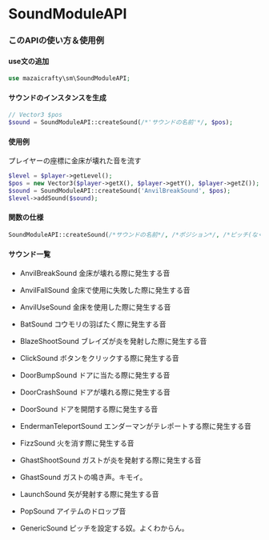 # SoundModuleAPI

### このAPIの使い方＆使用例
#### use文の追加
```php
use mazaicrafty\sm\SoundModuleAPI;
```

#### サウンドのインスタンスを生成
```php
// Vector3 $pos
$sound = SoundModuleAPI::createSound(/*'サウンドの名前'*/, $pos);
```

#### 使用例
プレイヤーの座標に金床が壊れた音を流す
```php
$level = $player->getLevel();
$pos = new Vector3($player->getX(), $player->getY(), $player->getZ());
$sound = SoundModuleAPI::createSound('AnvilBreakSound', $pos);
$level->addSound($sound);
```

#### 関数の仕様
```php
SoundModuleAPI::createSound(/*サウンドの名前*/, /*ポジション*/, /*ピッチ(なくてもええで)*/, /*ID(なくてもええで)*/);
```

#### サウンド一覧
- AnvilBreakSound
金床が壊れる際に発生する音

- AnvilFallSound
金床で使用に失敗した際に発生する音

- AnvilUseSound
金床を使用した際に発生する音

- BatSound
コウモリの羽ばたく際に発生する音

- BlazeShootSound
ブレイズが炎を発射した際に発生する音

- ClickSound
ボタンをクリックする際に発生する音

- DoorBumpSound
ドアに当たる際に発生する音

- DoorCrashSound
ドアが壊れる際に発生する音

- DoorSound
ドアを開閉する際に発生する音

- EndermanTeleportSound
エンダーマンがテレポートする際に発生する音

- FizzSound
火を消す際に発生する音

- GhastShootSound
ガストが炎を発射する際に発生する音

- GhastSound
ガストの鳴き声。キモイ。

- LaunchSound
矢が発射する際に発生する音

- PopSound
アイテムのドロップ音

- GenericSound
ピッチを設定する奴。よくわからん。
